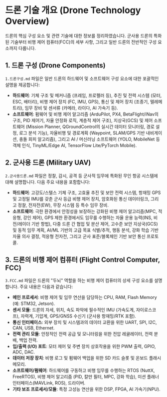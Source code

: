 # 드론 기술 개요 (Drone Technology Overview)

드론의 핵심 구성 요소 및 관련 기술에 대한 정보를 정리하였습니다. 군사용 드론의 특화된 기술부터 비행 제어 컴퓨터(FCC)의 세부 사항, 그리고 일반 드론의 전반적인 구성 요소까지 다룹니다.

## 1. 드론 구성 (Drone Components)

`1.드론구성.md` 파일은 일반 드론의 하드웨어 및 소프트웨어 구성 요소에 대한 포괄적인 설명을 제공합니다:

- **하드웨어**: 기체 구조 및 메커니즘 (프레임, 프로펠러 등), 추진 및 전력 시스템 (모터, ESC, 배터리), 비행 제어 장치 (FC, IMU, GPS), 통신 및 제어 장치 (조종기, 텔레메트리), 임무 장비 및 센서류 (카메라, 라이다, AI 가속기 등).
- **소프트웨어**: 펌웨어 및 비행 제어 알고리즘 (ArduPilot, PX4, BetaFlight/iNav의 구조, PID 제어기, 자율 안정화 로직, 계층적 제어 구조), 지상국(GCS) 및 제어 소프트웨어 (Mission Planner, QGroundControl의 실시간 데이터 모니터링, 경로 설정, 로그 분석 기능), 자율비행 및 경로계획 (Waypoint, SLAM/GPS 기반 내비게이션, 충돌 회피 알고리즘), 그리고 AI / 머신러닝 소프트웨어 (YOLO, MobileNet 등 객체 인식, TinyML/Edge AI, TensorFlow Lite/PyTorch Mobile).

## 2. 군사용 드론 (Military UAV)

`2.군사용드론.md` 파일은 정찰, 감시, 공격 등 군사적 임무에 특화된 무인 항공 시스템에 대해 설명합니다. 다음 주요 내용을 포함합니다:

- **하드웨어**: 고강도/스텔스 기체 구조, 고효율 추진 및 보안 전력 시스템, 항재밍 GPS 및 고정밀 IMU를 갖춘 군사 등급 비행 제어 장치, 암호화된 통신 데이터링크, 그리고 정찰, 전자전(EW), 무장 시스템 등 특수 임무 장비.
- **소프트웨어**: 극한 환경에서 안정성을 보장하는 강화된 비행 제어 알고리즘(MPC, 적응형, 강인 제어), GPS 제한 환경에서도 임무를 수행하는 자율 운용 능력(INS, 비전/레이더 기반 항법), 다중 드론 간 협업 및 분산 제어, 고수준 보안 지상국(GCS) 및 동적 임무 계획, AI/ML 기반의 고급 목표 식별/추적, 행동 분석, 강화 학습 기반 자율 의사 결정, 적응형 전자전, 그리고 군사 표준/블록체인 기반 보안 통신 프로토콜.

## 3. 드론의 비행 제어 컴퓨터 (Flight Control Computer, FCC)

`3.FCC.md` 파일은 드론의 "두뇌" 역할을 하는 비행 제어 컴퓨터의 상세 구성 요소를 설명합니다. 주요 내용은 다음과 같습니다:

- **메인 프로세서**: 비행 제어 및 임무 연산을 담당하는 CPU, RAM, Flash Memory (예: STM32, Jetson).
- **센서 모듈**: 드론의 자세, 위치, 속도 파악에 필수적인 IMU (가속도계, 자이로스코프), 자력계, 기압계, GPS/GNSS 수신기 (군사용 항재밍/RTK 포함).
- **통신 인터페이스**: 외부 장치 및 시스템과의 데이터 교환을 위한 UART, SPI, I2C, CAN, USB, Ethernet.
- **전력 관리 모듈**: 안정적인 전력 공급 및 모니터링을 위한 전압 레귤레이터, 전력 분배, 백업 전력.
- **입/출력 (I/O) 포트**: 모터 제어 및 주변 장치 상호작용을 위한 PWM 출력, GPIO, ADC, DAC.
- **데이터 저장 장치**: 비행 로그 및 펌웨어 백업을 위한 SD 카드 슬롯 및 온보드 플래시 메모리.
- **소프트웨어/펌웨어**: 하드웨어를 구동하고 비행 임무를 수행하는 RTOS (NuttX, FreeRTOS), 비행 제어 알고리즘 (PID, 칼만 필터, MPC, 강화 학습), 미션 플래너 인터페이스(MAVLink, ROS), 드라이버.
- **기타 보조 프로세서/모듈**: 특정 고성능 연산을 위한 DSP, FPGA, AI 가속기(NPU).
